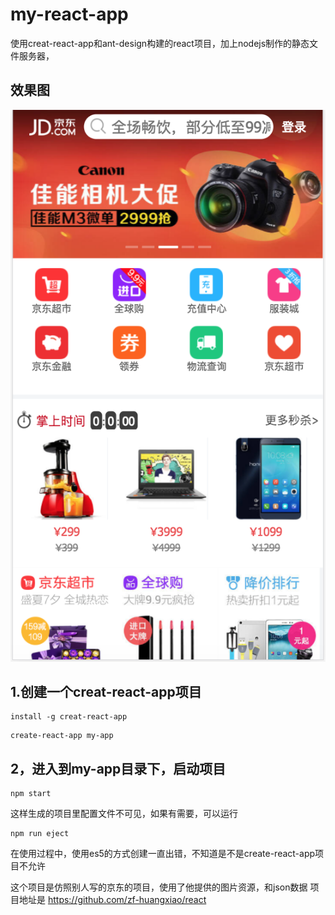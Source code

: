 # my-react-app
使用creat-react-app和ant-design构建的react项目，加上nodejs制作的静态文件服务器，
## 效果图
![image](https://github.com/zhanghaizhi/my-react-app/blob/master/1.png)
## 1.创建一个creat-react-app项目
```
install -g creat-react-app
```
```
create-react-app my-app
```

## 2，进入到my-app目录下，启动项目
```
npm start
```

这样生成的项目里配置文件不可见，如果有需要，可以运行
```
npm run eject
```

在使用过程中，使用es5的方式创建一直出错，不知道是不是create-react-app项目不允许

这个项目是仿照别人写的京东的项目，使用了他提供的图片资源，和json数据
项目地址是
https://github.com/zf-huangxiao/react



